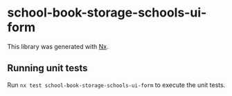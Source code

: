 # school-book-storage-schools-ui-form

This library was generated with [Nx](https://nx.dev).

## Running unit tests

Run `nx test school-book-storage-schools-ui-form` to execute the unit tests.
